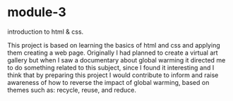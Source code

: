 # module-3
introduction to html &amp; css.

This project is based on learning the basics of html and css and applying them creating a web page.
Originally I had planned to create a virtual art gallery but when I saw a documentary about global warming it directed me to do something related to this subject, since I found it interesting and I think that by preparing this project I would contribute to inform and raise awareness of how to reverse the impact of  global warming, based on themes such as: recycle, reuse, and reduce.
